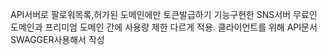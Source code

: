 API서버로 팔로워목록,허가된 도메인에만 토큰발급하기 기능구현한 SNS서버
무료인 도메인과 프리미엄 도메인 간에 사용량 제한 다르게 적용.
클라이언트를 위해 API문서 SWAGGER사용해서 작성
